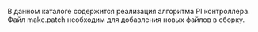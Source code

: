 В данном каталоге содержится реализация алгоритма PI контроллера.
Файл make.patch необходим для добавления новых файлов в сборку.
